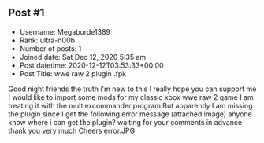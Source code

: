 ## Post #1
- Username: Megaborde1389
- Rank: ultra-n00b
- Number of posts: 1
- Joined date: Sat Dec 12, 2020 5:35 am
- Post datetime: 2020-12-12T03:53:33+00:00
- Post Title: wwe raw 2 plugin .fpk

Good night friends
the truth i'm new to this
I really hope you can support me
I would like to import some mods for my classic xbox wwe raw 2 game
I am treating it with the multiexcommander program
But apparently I am missing the plugin since I get the following error message (attached image)
anyone know where i can get the plugin?
waiting for your comments in advance thank you very much
Cheers
[error.JPG](https://xentaxbackup.github.io/file/19172_error.JPG)
